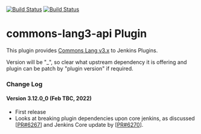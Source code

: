 [![Build Status](https://ci.jenkins.io/buildStatus/icon?job=Plugins/commons-lang3-api-plugin/main)](https://ci.jenkins.io/blue/organizations/jenkins/Plugins%2Fcommons-lang3-api-plugin/activity/) [![Build Status](https://travis-ci.org/jenkinsci/commons-lang3-api-plugin.svg?branch=main)](https://travis-ci.org/jenkinsci/commons-lang3-api-plugin)

commons-lang3-api Plugin
===================

This plugin provides [Commons Lang v3.x](https://commons.apache.org/proper/commons-lang/) to Jenkins Plugins.<br>

Version will be "<commons-lang3 version>_<plugin version>", so clear what upstream dependency it is offering and plugin can be patch by "plugin version" if required.

### Change Log

#### Version 3.12.0_0 (Feb TBC, 2022)
- First release
- Looks at breaking plugin dependencies upon core jenkins, as discussed [[PR#6267](https://github.com/jenkinsci/jenkins/pull/6267#issuecomment-1036644004)] and Jenkins Core update by [[PR#6270](https://github.com/jenkinsci/jenkins/pull/6270)].
